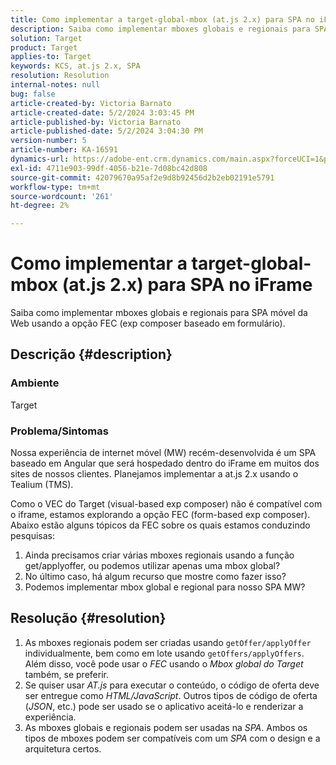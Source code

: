 ```yaml
---
title: Como implementar a target-global-mbox (at.js 2.x) para SPA no iFrame
description: Saiba como implementar mboxes globais e regionais para SPA móvel da Web.
solution: Target
product: Target
applies-to: Target
keywords: KCS, at.js 2.x, SPA
resolution: Resolution
internal-notes: null
bug: false
article-created-by: Victoria Barnato
article-created-date: 5/2/2024 3:03:45 PM
article-published-by: Victoria Barnato
article-published-date: 5/2/2024 3:04:30 PM
version-number: 5
article-number: KA-16591
dynamics-url: https://adobe-ent.crm.dynamics.com/main.aspx?forceUCI=1&pagetype=entityrecord&etn=knowledgearticle&id=5a61b62a-9508-ef11-9f89-6045bd06eea5
exl-id: 4711e903-99df-4056-b21e-7d08bc42d808
source-git-commit: 42079670a95af2e9d8b92456d2b2eb02191e5791
workflow-type: tm+mt
source-wordcount: '261'
ht-degree: 2%

---
```


# Como implementar a target-global-mbox (at.js 2.x) para SPA no iFrame


Saiba como implementar mboxes globais e regionais para SPA móvel da Web usando a opção FEC (exp composer baseado em formulário).

## Descrição {#description}


### <b>Ambiente</b>

Target



### <b>Problema/Sintomas</b>

Nossa experiência de internet móvel (MW) recém-desenvolvida é um SPA baseado em Angular que será hospedado dentro do iFrame em muitos dos sites de nossos clientes. Planejamos implementar a at.js 2.x usando o Tealium (TMS).

Como o VEC do Target (visual-based exp composer) não é compatível com o iframe, estamos explorando a opção FEC (form-based exp composer). Abaixo estão alguns tópicos da FEC sobre os quais estamos conduzindo pesquisas:



1. Ainda precisamos criar várias mboxes regionais usando a função get/applyoffer, ou podemos utilizar apenas uma mbox global?
2. No último caso, há algum recurso que mostre como fazer isso?
3. Podemos implementar mbox global e regional para nosso SPA MW?



## Resolução {#resolution}


1. As mboxes regionais podem ser criadas usando `getOffer/applyOffer` individualmente, bem como em lote usando `getOffers/applyOffers`. Além disso, você pode usar o *FEC* usando o *Mbox global do Target* também, se preferir.
2. Se quiser usar *AT.js* para executar o conteúdo, o código de oferta deve ser entregue como *HTML/JavaScript*. Outros tipos de código de oferta (*JSON*, etc.) pode ser usado se o aplicativo aceitá-lo e renderizar a experiência.
3. As mboxes globais e regionais podem ser usadas na *SPA*. Ambos os tipos de mboxes podem ser compatíveis com um *SPA* com o design e a arquitetura certos.
